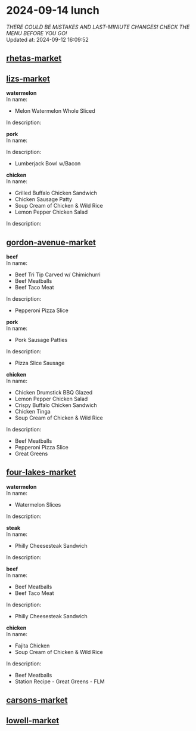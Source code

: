 # 2024-09-14 lunch  
*THERE COULD BE MISTAKES AND LAST-MINIUTE CHANGES! CHECK THE MENU BEFORE YOU GO!*  
Updated at: 2024-09-12 16:09:52  
## [rhetas-market](https://wisc-housingdining.nutrislice.com/menu/rhetas-market/lunch/2024-09-14)  
## [lizs-market](https://wisc-housingdining.nutrislice.com/menu/lizs-market/lunch/2024-09-14)  
**watermelon**  
In name:   
 - Melon Watermelon Whole Sliced  
  
In description:   
  
**pork**  
In name:   
  
In description:   
 - Lumberjack Bowl w/Bacon  
  
**chicken**  
In name:   
 - Grilled Buffalo Chicken Sandwich  
 - Chicken Sausage Patty  
 - Soup Cream of Chicken & Wild Rice  
 - Lemon Pepper Chicken Salad  
  
In description:   
  
## [gordon-avenue-market](https://wisc-housingdining.nutrislice.com/menu/gordon-avenue-market/lunch/2024-09-14)  
**beef**  
In name:   
 - Beef Tri Tip Carved w/ Chimichurri  
 - Beef Meatballs  
 - Beef Taco Meat  
  
In description:   
 - Pepperoni Pizza Slice  
  
**pork**  
In name:   
 - Pork Sausage Patties  
  
In description:   
 - Pizza Slice Sausage  
  
**chicken**  
In name:   
 - Chicken Drumstick BBQ Glazed  
 - Lemon Pepper Chicken Salad  
 - Crispy Buffalo Chicken Sandwich  
 - Chicken Tinga  
 - Soup Cream of Chicken & Wild Rice  
  
In description:   
 - Beef Meatballs  
 - Pepperoni Pizza Slice  
 - Great Greens  
  
## [four-lakes-market](https://wisc-housingdining.nutrislice.com/menu/four-lakes-market/lunch/2024-09-14)  
**watermelon**  
In name:   
 - Watermelon Slices  
  
In description:   
  
**steak**  
In name:   
 - Philly Cheesesteak Sandwich  
  
In description:   
  
**beef**  
In name:   
 - Beef Meatballs  
 - Beef Taco Meat  
  
In description:   
 - Philly Cheesesteak Sandwich  
  
**chicken**  
In name:   
 - Fajita Chicken  
 - Soup Cream of Chicken & Wild Rice  
  
In description:   
 - Beef Meatballs  
 - Station Recipe - Great Greens - FLM  
  
## [carsons-market](https://wisc-housingdining.nutrislice.com/menu/carsons-market/lunch/2024-09-14)  
## [lowell-market](https://wisc-housingdining.nutrislice.com/menu/lowell-market/lunch/2024-09-14)  
  
